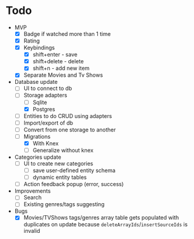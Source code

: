 # Todo

- MVP
  - [x] Badge if watched more than 1 time
  - [x] Rating
  - [x] Keybindings
      - [x] shift+enter - save
      - [x] shift+delete - delete
      - [x] shift+n - add new item
  - [x] Separate Movies and Tv Shows
- Database update
  - [ ] UI to connect to db
  - [ ] Storage adapters
    - [ ] Sqlite
    - [x] Postgres
  - [ ] Entities to do CRUD using adapters
  - [ ] Import/export of db
  - [ ] Convert from one storage to another
  - [ ] Migrations
    - [x] With Knex
    - [ ] Generalize without knex
- Categories update
  - [ ] UI to create new categories
    - [ ] save user-defined entity schema
    - [ ] dynamic entity tables
  - [ ] Action feedback popup (error, success)
- Improvements
  - [ ] Search
  - [ ] Existing genres/tags suggesting
- Bugs
  - [x] Movies/TVShows tags/genres array table gets populated with
duplicates on update because `deleteArrayIds`/`insertSourceIds` is invalid
